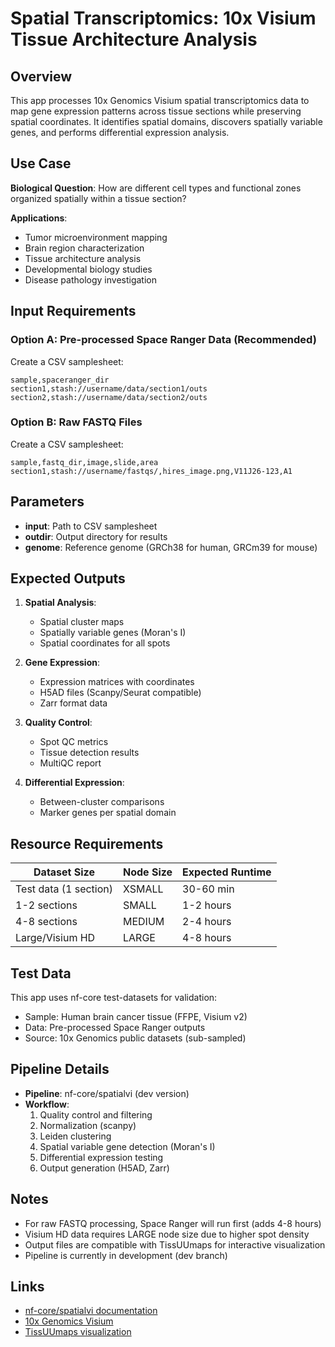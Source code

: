# Spatial Transcriptomics: 10x Visium Tissue Architecture Analysis

## Overview

This app processes 10x Genomics Visium spatial transcriptomics data to map gene expression patterns across tissue sections while preserving spatial coordinates. It identifies spatial domains, discovers spatially variable genes, and performs differential expression analysis.

## Use Case

**Biological Question**: How are different cell types and functional zones organized spatially within a tissue section?

**Applications**:
- Tumor microenvironment mapping
- Brain region characterization
- Tissue architecture analysis
- Developmental biology studies
- Disease pathology investigation

## Input Requirements

### Option A: Pre-processed Space Ranger Data (Recommended)

Create a CSV samplesheet:
```csv
sample,spaceranger_dir
section1,stash://username/data/section1/outs
section2,stash://username/data/section2/outs
```

### Option B: Raw FASTQ Files

Create a CSV samplesheet:
```csv
sample,fastq_dir,image,slide,area
section1,stash://username/fastqs/,hires_image.png,V11J26-123,A1
```

## Parameters

- **input**: Path to CSV samplesheet
- **outdir**: Output directory for results
- **genome**: Reference genome (GRCh38 for human, GRCm39 for mouse)

## Expected Outputs

1. **Spatial Analysis**:
   - Spatial cluster maps
   - Spatially variable genes (Moran's I)
   - Spatial coordinates for all spots

2. **Gene Expression**:
   - Expression matrices with coordinates
   - H5AD files (Scanpy/Seurat compatible)
   - Zarr format data

3. **Quality Control**:
   - Spot QC metrics
   - Tissue detection results
   - MultiQC report

4. **Differential Expression**:
   - Between-cluster comparisons
   - Marker genes per spatial domain

## Resource Requirements

| Dataset Size | Node Size | Expected Runtime |
|--------------|-----------|------------------|
| Test data (1 section) | XSMALL | 30-60 min |
| 1-2 sections | SMALL | 1-2 hours |
| 4-8 sections | MEDIUM | 2-4 hours |
| Large/Visium HD | LARGE | 4-8 hours |

## Test Data

This app uses nf-core test-datasets for validation:
- Sample: Human brain cancer tissue (FFPE, Visium v2)
- Data: Pre-processed Space Ranger outputs
- Source: 10x Genomics public datasets (sub-sampled)

## Pipeline Details

- **Pipeline**: nf-core/spatialvi (dev version)
- **Workflow**:
  1. Quality control and filtering
  2. Normalization (scanpy)
  3. Leiden clustering
  4. Spatial variable gene detection (Moran's I)
  5. Differential expression testing
  6. Output generation (H5AD, Zarr)

## Notes

- For raw FASTQ processing, Space Ranger will run first (adds 4-8 hours)
- Visium HD data requires LARGE node size due to higher spot density
- Output files are compatible with TissUUmaps for interactive visualization
- Pipeline is currently in development (dev branch)

## Links

- [nf-core/spatialvi documentation](https://nf-co.re/spatialvi)
- [10x Genomics Visium](https://www.10xgenomics.com/products/spatial-gene-expression)
- [TissUUmaps visualization](https://tissuumaps.github.io/)